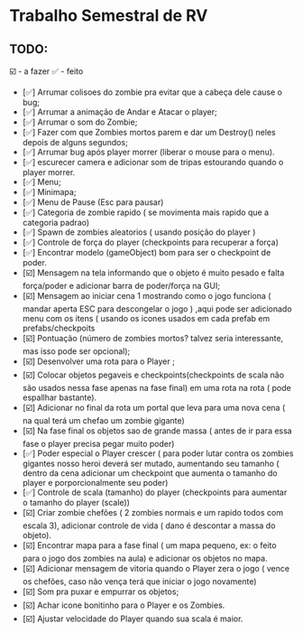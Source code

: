 # Trabalho Semestral de RV

## TODO:
️️☑️ - a fazer
✅ - feito

- [✅] Arrumar colisoes do zombie pra evitar que a cabeça dele cause o bug;
- [✅] Arrumar a animação de Andar e Atacar o player;
- [✅] Arrumar o som do Zombie;
- [✅] Fazer com que Zombies mortos parem  e dar um Destroy() neles depois de alguns segundos;
- [✅] Arrumar bug após player morrer (liberar o mouse para o menu).
- [✅] escurecer camera e adicionar som de tripas estourando quando o player morrer.
- [✅] Menu;
- [✅] Minimapa;
- [✅] Menu de Pause (Esc para pausar)
- [✅] Categoria de zombie rapido ( se movimenta mais rapido que a categoria padrao)
- [✅] Spawn de zombies aleatorios ( usando posição do player )
- [✅] Controle de força do player (checkpoints para recuperar a força)
- [✅] Encontrar modelo (gameObject) bom para ser o checkpoint de poder.
- [☑️] Mensagem na tela informando que o objeto é muito pesado e falta força/poder e adicionar barra de poder/força na GUI;
- [☑️] Mensagem ao iniciar cena 1 mostrando como o jogo funciona ( mandar aperta ESC para descongelar o jogo ) ,aqui pode ser adicionado menu com os itens ( usando os icones usados em cada prefab em prefabs/checkpoits 
- [☑️] Pontuação (número de zombies mortos? talvez seria interessante, mas isso pode ser opcional);
- [☑️] Desenvolver uma rota para o Player ;
- [☑️] Colocar  objetos pegaveis e checkpoints(checkpoints de scala não são usados nessa fase apenas na fase final) em uma rota na rota ( pode espallhar bastante).
- [☑️] Adicionar no final da rota um portal que leva para uma nova cena ( na qual terá um chefao um zombie gigante)
- [☑️] Na fase final os objetos sao de grande massa ( antes de ir para essa fase o player precisa pegar muito poder)
- [✅] Poder especial o Player crescer ( para poder lutar contra os zombies gigantes nosso heroi deverá ser mutado, aumentando seu tamanho ( dentro da cena adicionar um checkpoint que aumenta o tamanho do player e porporcionalmente seu poder)
- [✅] Controle de scala (tamanho) do player (checkpoints para aumentar o tamanho do player (scale))
- [☑️] Criar zombie chefões ( 2 zombies normais e um rapido  todos com escala 3), adicionar controle de vida ( dano é descontar a massa do objeto).
- [☑️] Encontrar mapa para a fase final ( um mapa pequeno, ex: o feito para o jogo dos zombies na aula) e adicionar os objetos no mapa.
- [☑️] Adicionar mensagem de vitoria quando o Player zera o jogo ( vence os chefões, caso não vença terá que iniciar o jogo novamente)
- [☑️] Som pra puxar e empurrar os objetos;
- [☑️] Achar icone bonitinho para o Player e os Zombies.
- [☑️] Ajustar velocidade do Player quando sua scala é maior.



